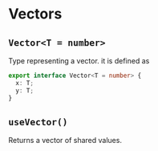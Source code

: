# Vectors

## `Vector<T = number>`

Type representing a vector. it is defined as

```ts
export interface Vector<T = number> {
  x: T;
  y: T;
}
```

## `useVector()`

Returns a vector of shared values.